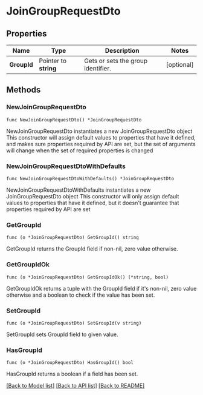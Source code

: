 # JoinGroupRequestDto

## Properties

Name | Type | Description | Notes
------------ | ------------- | ------------- | -------------
**GroupId** | Pointer to **string** | Gets or sets the group identifier. | [optional] 

## Methods

### NewJoinGroupRequestDto

`func NewJoinGroupRequestDto() *JoinGroupRequestDto`

NewJoinGroupRequestDto instantiates a new JoinGroupRequestDto object
This constructor will assign default values to properties that have it defined,
and makes sure properties required by API are set, but the set of arguments
will change when the set of required properties is changed

### NewJoinGroupRequestDtoWithDefaults

`func NewJoinGroupRequestDtoWithDefaults() *JoinGroupRequestDto`

NewJoinGroupRequestDtoWithDefaults instantiates a new JoinGroupRequestDto object
This constructor will only assign default values to properties that have it defined,
but it doesn't guarantee that properties required by API are set

### GetGroupId

`func (o *JoinGroupRequestDto) GetGroupId() string`

GetGroupId returns the GroupId field if non-nil, zero value otherwise.

### GetGroupIdOk

`func (o *JoinGroupRequestDto) GetGroupIdOk() (*string, bool)`

GetGroupIdOk returns a tuple with the GroupId field if it's non-nil, zero value otherwise
and a boolean to check if the value has been set.

### SetGroupId

`func (o *JoinGroupRequestDto) SetGroupId(v string)`

SetGroupId sets GroupId field to given value.

### HasGroupId

`func (o *JoinGroupRequestDto) HasGroupId() bool`

HasGroupId returns a boolean if a field has been set.


[[Back to Model list]](../README.md#documentation-for-models) [[Back to API list]](../README.md#documentation-for-api-endpoints) [[Back to README]](../README.md)


